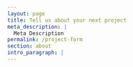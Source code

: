 ```yaml
---
layout: page
title: Tell us about your next project
meta_description: |
  Meta Description
permalink: /project-form
section: about
intro_paragraph: |
---
```


<div class="hb-p-603aa0be26b77d23ce347082-1"></div><img height="1" width="1" style="display:none" src="https://www.honeybook.com/p.png?pid=603aa0be26b77d23ce347082">
<script>
  (function(h,b,s,n,i,p,e,t) {
    h._HB_ = h._HB_ || {};h._HB_.pid = i;;;;
    t=b.createElement(s);t.type="text/javascript";t.async=!0;t.src=n;
    e=b.getElementsByTagName(s)[0];e.parentNode.insertBefore(t,e);
})(window,document,"script","https://widget.honeybook.com/assets_users_production/websiteplacements/placement-controller.min.js","603aa0be26b77d23ce347082");
</script>